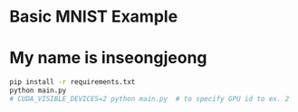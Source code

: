 # Basic MNIST Example
# My name is inseongjeong

```bash
pip install -r requirements.txt
python main.py
# CUDA_VISIBLE_DEVICES=2 python main.py  # to specify GPU id to ex. 2
```
